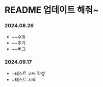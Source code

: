 # README 업데이트 해줘~

### 2024.08.26
  - ~~수정
  - ~~추가
  - ~~버그 
  
### 2024.09.17
  - ~테스트 코드 작성
  - ~테스트 시작
